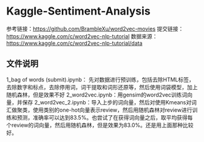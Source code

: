 # Kaggle-Sentiment-Analysis
参考链接：https://github.com/BrambleXu/word2vec-movies 提交链接：https://www.kaggle.com/c/word2vec-nlp-tutorial
数据来源：https://www.kaggle.com/c/word2vec-nlp-tutorial/data

文件说明
---
1_bag of words (submit).ipynb： 先对数据进行预训练，包括去除HTML标签，去除数字和标点，去除停用词，词干提取和词形还原等，然后使用词袋模型，加上随机森林，但是效果不好
2_word2vec.ipynb：用gensim的word2vec训练词向量，并保存
2_word2vec_2.ipynb：导入上步的词向量，然后对使用Kmeans对词汇做聚类，使用类别的one-hot向量表示review，然后用随机森林对review进行训练和预测，准确率可以达到83.5%。也尝试了在获得词向量之后，取平均获得每个review的词向量，然后用随机森林，但是效果为83.0%。还是用上面那种比较好。
